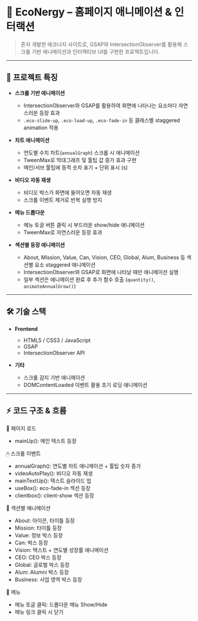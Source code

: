 # 🌱 EcoNergy – 홈페이지 애니메이션 & 인터랙션

> 혼자 개발한 에코너지 사이트로, GSAP와 IntersectionObserver를 활용해 스크롤 기반 애니메이션과 인터랙티브 UI를 구현한 프로젝트입니다.

---

## 🔹 프로젝트 특징

- **스크롤 기반 애니메이션**
  - IntersectionObserver와 GSAP를 활용하여 화면에 나타나는 요소마다 자연스러운 등장 효과
  - `.eco-slide-up`, `.eco-load-up`, `.eco-fade-in` 등 클래스별 staggered animation 적용

- **차트 애니메이션**
  - 연도별 수치 차트(`annualGraph`) 스크롤 시 애니메이션
  - TweenMax로 막대그래프 및 툴팁 값 증가 효과 구현
  - 메인/서브 툴팁에 동적 숫자 표기 + 단위 표시 (`$`)

- **비디오 자동 재생**
  - 비디오 박스가 화면에 들어오면 자동 재생
  - 스크롤 이벤트 제거로 반복 실행 방지

- **메뉴 드롭다운**
  - 메뉴 토글 버튼 클릭 시 부드러운 show/hide 애니메이션
  - TweenMax로 자연스러운 등장 효과

- **섹션별 등장 애니메이션**
  - About, Mission, Value, Can, Vision, CEO, Global, Alum, Business 등 섹션별 요소 staggered 애니메이션
  - IntersectionObserver와 GSAP로 화면에 나타날 때만 애니메이션 실행
  - 일부 섹션은 애니메이션 완료 후 추가 함수 호출 (`quantity()`, `animateAnnualGrow()`)

---

## 🛠 기술 스택

- **Frontend**
  - HTML5 / CSS3 / JavaScript
  - GSAP
  - IntersectionObserver API

- **기타**
  - 스크롤 감지 기반 애니메이션
  - DOMContentLoaded 이벤트 활용 초기 로딩 애니메이션

---

## ⚡ 코드 구조 & 흐름

📄 페이지 로드
  - mainUp(): 메인 텍스트 등장

🖱 스크롤 이벤트
  - annualGraph(): 연도별 차트 애니메이션 + 툴팁 숫자 증가
  - videoAutoPlay(): 비디오 자동 재생
  - mainTextUp(): 텍스트 슬라이드 업
  - useBox(): eco-fade-in 섹션 등장
  - clientbox(): client-show 섹션 등장

🏢 섹션별 애니메이션
  - About: 아이콘, 타이틀 등장
  - Mission: 타이틀 등장
  - Value: 정보 박스 등장
  - Can: 박스 등장
  - Vision: 텍스트 + 연도별 성장률 애니메이션
  - CEO: CEO 박스 등장
  - Global: 글로벌 박스 등장
  - Alum: Alumni 박스 등장
  - Business: 사업 영역 박스 등장

🍔 메뉴
  - 메뉴 토글 클릭: 드롭다운 메뉴 Show/Hide
  - 메뉴 링크 클릭 시 닫기

